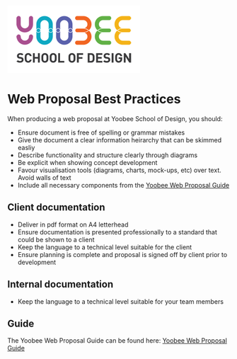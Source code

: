 [![Yoobee School of Design](images/yoobee-logo-300w.png)](http://yoobee.ac.nz)

# Web Proposal Best Practices

When producing a web proposal at Yoobee School of Design, you should:

* Ensure document is free of spelling or grammar mistakes
* Give the document a clear information heirarchy that can be skimmed easliy
* Describe functionality and structure clearly through diagrams
* Be explicit when showing concept development
* Favour visualisation tools (diagrams, charts, mock-ups, etc) over text. Avoid walls of text
* Include all necessary components from the [Yoobee Web Proposal Guide](guides/web-proposal.md)

## Client documentation

* Deliver in pdf format on A4 letterhead
* Ensure documentation is presented professionally to a standard that could be shown to a client
* Keep the language to a technical level suitable for the client
* Ensure planning is complete and proposal is signed off by client prior to development

## Internal documentation
* Keep the language to a technical level suitable for your team members

## Guide
The Yoobee Web Proposal Guide can be found here: [Yoobee Web Proposal Guide](guides/web-proposal.md)


